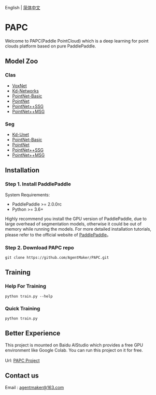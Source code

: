 English | [简体中文](README_CN.md)

# PAPC

Welcome to PAPC(Paddle PointCloud) which is a deep learning for point clouds platform based on pure PaddlePaddle.


## Model Zoo
### Clas
- [VoxNet](./PAPC/models/classify/voxnet.py)
- [Kd-Networks](./PAPC/models/classify/kdnet.py)
- [PointNet-Basic](./PAPC/models/classify/pointnet_base.py)
- [PointNet](./PAPC/models/classify/pointnet.py)
- [PointNet++SSG](./PAPC/models/classify/pointnet2.py)
- [PointNet++MSG](./PAPC/models/classify/pointnet2.py)
### Seg
- [Kd-Unet](./PAPC/models/segment/kdunet.py)
- [PointNet-Basic](./PAPC/models/segment/pointnet_base.py)
- [PointNet](./PAPC/models/segment/pointnet.py)
- [PointNet++SSG](./PAPC/models/segment/pointnet2.py)
- [PointNet++MSG](./PAPC/models/segment/pointnet2.py)


## Installation

### Step 1. Install PaddlePaddle

System Requirements:
* PaddlePaddle >= 2.0.0rc
* Python >= 3.6+

Highly recommend you install the GPU version of PaddlePaddle, due to large overhead of segmentation models, otherwise it could be out of memory while running the models. For more detailed installation tutorials, please refer to the official website of [PaddlePaddle](https://www.paddlepaddle.org.cn/documentation/docs/zh/2.0-beta/install/index_cn.html)。

### Step 2. Download PAPC repo

```shell
git clone https://github.com/AgentMaker/PAPC.git
```


## Training

### Help For Training
```shell
python train.py --help
```

### Quick Training
```shell
python train.py
```


## Better Experience
This project is mounted on Baidu AIStudio which provides a free GPU environment like Google Colab. You can run this project on it for free. <br><br>
Url: [PAPC Project](https://aistudio.baidu.com/aistudio/projectdetail/1531789)

## Contact us
Email : [agentmaker@163.com]()
